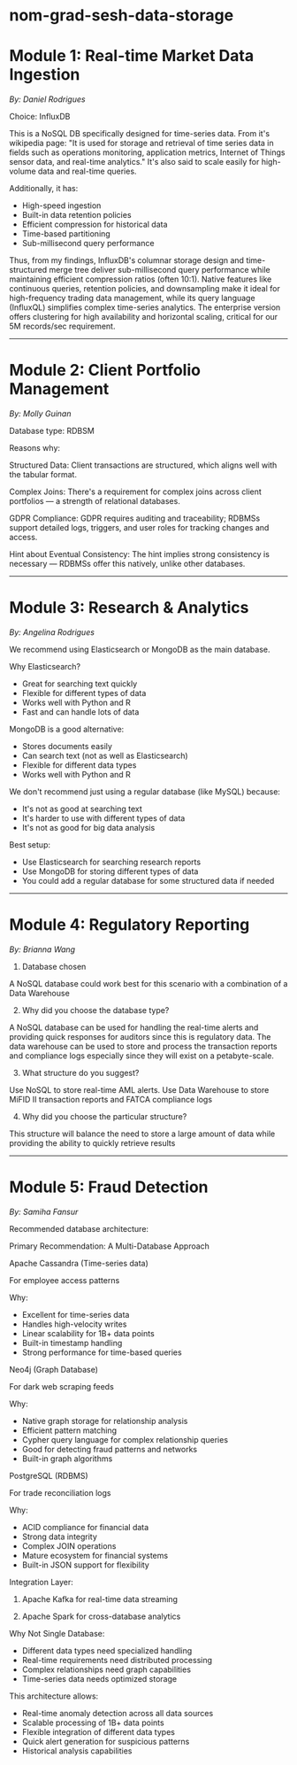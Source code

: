 # nom-grad-sesh-data-storage

# Module 1: Real-time Market Data Ingestion
*By: Daniel Rodrigues*

Choice: InfluxDB

This is a NoSQL DB specifically designed for time-series data. From it's wikipedia page: "It is used for storage and retrieval of time series data in fields such as operations monitoring, application metrics, Internet of Things sensor data, and real-time analytics." It's also said to scale easily for high-volume data and real-time queries.

Additionally, it has:
- High-speed ingestion
- Built-in data retention policies
- Efficient compression for historical data
- Time-based partitioning
- Sub-millisecond query performance

Thus, from my findings, InfluxDB's columnar storage design and time-structured merge tree deliver sub-millisecond query performance while maintaining efficient compression ratios (often 10:1). Native features like continuous queries, retention policies, and downsampling make it ideal for high-frequency trading data management, while its query language (InfluxQL) simplifies complex time-series analytics. The enterprise version offers clustering for high availability and horizontal scaling, critical for our 5M records/sec requirement.

---

# Module 2: Client Portfolio Management
*By: Molly Guinan*

Database type: RDBSM

Reasons why:

Structured Data:
Client transactions are structured, which aligns well with the tabular format.

Complex Joins:
There's a requirement for complex joins across client portfolios — a strength of relational databases.

GDPR Compliance:
GDPR requires auditing and traceability; RDBMSs support detailed logs, triggers, and user roles for tracking changes and access.

Hint about Eventual Consistency:
The hint implies strong consistency is necessary — RDBMSs offer this natively, unlike other databases.

---

# Module 3: Research & Analytics
*By: Angelina Rodrigues*

We recommend using Elasticsearch or MongoDB as the main database.

Why Elasticsearch?

- Great for searching text quickly
- Flexible for different types of data
- Works well with Python and R
- Fast and can handle lots of data

MongoDB is a good alternative:

- Stores documents easily
- Can search text (not as well as Elasticsearch)
- Flexible for different data types
- Works well with Python and R

We don't recommend just using a regular database (like MySQL) because:

- It's not as good at searching text
- It's harder to use with different types of data
- It's not as good for big data analysis

Best setup:

- Use Elasticsearch for searching research reports
- Use MongoDB for storing different types of data
- You could add a regular database for some structured data if needed

---

# Module 4: Regulatory Reporting
*By: Brianna Wang*

1. Database chosen

A NoSQL database could work best for this scenario with a combination of a Data Warehouse

2. Why did you choose the database type?

A NoSQL database can be used for handling the real-time alerts and providing quick responses for auditors since this is regulatory data. The data warehouse can be used to store and process the transaction reports and compliance logs especially since they will exist on a petabyte-scale.

3. What structure do you suggest?

Use NoSQL to store real-time AML alerts. Use Data Warehouse to store MiFID II transaction reports and FATCA compliance logs

4. Why did you choose the particular structure?

This structure will balance the need to store a large amount of data while providing the ability to quickly retrieve results

---

# Module 5: Fraud Detection
*By: Samiha Fansur*

Recommended database architecture:

Primary Recommendation: A Multi-Database Approach

Apache Cassandra (Time-series data)

For employee access patterns

Why:

- Excellent for time-series data
- Handles high-velocity writes
- Linear scalability for 1B+ data points
- Built-in timestamp handling
- Strong performance for time-based queries

Neo4j (Graph Database)

For dark web scraping feeds

Why:
- Native graph storage for relationship analysis
- Efficient pattern matching
- Cypher query language for complex relationship queries
- Good for detecting fraud patterns and networks
- Built-in graph algorithms

PostgreSQL (RDBMS)

For trade reconciliation logs

Why:

- ACID compliance for financial data
- Strong data integrity
- Complex JOIN operations
- Mature ecosystem for financial systems
- Built-in JSON support for flexibility

Integration Layer:

1. Apache Kafka for real-time data streaming

2. Apache Spark for cross-database analytics

Why Not Single Database:

- Different data types need specialized handling
- Real-time requirements need distributed processing
- Complex relationships need graph capabilities
- Time-series data needs optimized storage

This architecture allows:

- Real-time anomaly detection across all data sources
- Scalable processing of 1B+ data points
- Flexible integration of different data types
- Quick alert generation for suspicious patterns
- Historical analysis capabilities

